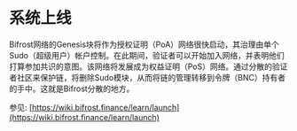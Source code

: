 # 系统上线

Bifrost网络的Genesis块将作为授权证明（PoA）网络很快启动，其治理由单个Sudo（超级用户）帐户控制。在此期间，验证者可以开始加入网络，并表明他们打算参加共识的意图。该网络将发展成为权益证明（PoS）网络。通过分散的验证者社区来保护链，将删除Sudo模块，从而将链的管理转移到令牌（BNC）持有者的手中。这就是Bifrost分散的地方。

参见: [https://wiki.bifrost.finance/learn/launch](https://wiki.bifrost.finance/learn/launch)


